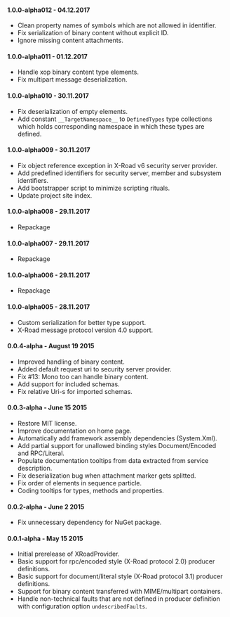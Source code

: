 #### 1.0.0-alpha012 - 04.12.2017

* Clean property names of symbols which are not allowed in identifier.
* Fix serialization of binary content without explicit ID.
* Ignore missing content attachments.

#### 1.0.0-alpha011 - 01.12.2017

* Handle xop binary content type elements.
* Fix multipart message deserialization.

#### 1.0.0-alpha010 - 30.11.2017

* Fix deserialization of empty elements.
* Add constant `__TargetNamespace__` to `DefinedTypes` type collections which holds corresponding namespace in which these types are defined.

#### 1.0.0-alpha009 - 30.11.2017

* Fix object reference exception in X-Road v6 security server provider.
* Add predefined identifiers for security server, member and subsystem identifiers.
* Add bootstrapper script to minimize scripting rituals.
* Update project site index.

#### 1.0.0-alpha008 - 29.11.2017

* Repackage

#### 1.0.0-alpha007 - 29.11.2017

* Repackage

#### 1.0.0-alpha006 - 29.11.2017

* Repackage

#### 1.0.0-alpha005 - 28.11.2017

* Custom serialization for better type support.
* X-Road message protocol version 4.0 support.

#### 0.0.4-alpha - August 19 2015

* Improved handling of binary content.
* Added default request uri to security server provider.
* Fix #13: Mono too can handle binary content.
* Add support for included schemas.
* Fix relative Uri-s for imported schemas.

#### 0.0.3-alpha - June 15 2015

* Restore MIT license.
* Improve documentation on home page.
* Automatically add framework assembly dependencies (System.Xml).
* Add partial support for unallowed binding styles Document/Encoded and RPC/Literal.
* Populate documentation tooltips from data extracted from service description.
* Fix deserialization bug when attachment marker gets splitted.
* Fix order of elements in sequence particle.
* Coding tooltips for types, methods and properties.

#### 0.0.2-alpha - June 2 2015

* Fix unnecessary dependency for NuGet package.

#### 0.0.1-alpha - May 15 2015

* Initial prerelease of XRoadProvider.
* Basic support for rpc/encoded style (X-Road protocol 2.0) producer definitions.
* Basic support for document/literal style (X-Road protocol 3.1) producer definitions.
* Support for binary content transferred with MIME/multipart containers.
* Handle non-technical faults that are not defined in producer definition with configuration option `undescribedFaults`.
